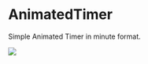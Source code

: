 # AnimatedTimer
Simple Animated Timer in minute format.


![](https://github.com/RagerSigma/AnimatedTimer/blob/main/TimerGif.gif)

